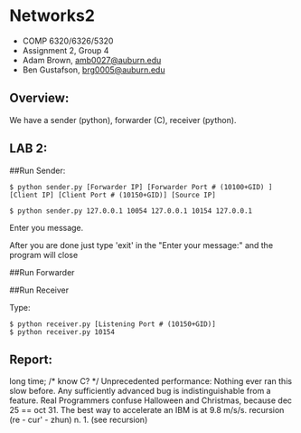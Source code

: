 Networks2
=========
- COMP 6320/6326/5320
- Assignment 2, Group 4
- Adam Brown, amb0027@auburn.edu
- Ben Gustafson, brg0005@auburn.edu

Overview:
-------------

We have a sender (python), forwarder (C), receiver (python).

LAB 2:
-------------

##Run Sender:

	$ python sender.py [Forwarder IP] [Forwarder Port # (10100+GID) ] [Client IP] [Client Port # (10150+GID)] [Source IP]

	$ python sender.py 127.0.0.1 10054 127.0.0.1 10154 127.0.0.1

Enter you message.

After you are done just type 'exit' in the "Enter your message:" and the program will close


##Run Forwarder

##Run Receiver

Type:

	$ python receiver.py [Listening Port # (10150+GID)]
	$ python receiver.py 10154

Report:
-------------



long time; /* know C? */
Unprecedented performance: Nothing ever ran this slow before.
Any sufficiently advanced bug is indistinguishable from a feature.
Real Programmers confuse Halloween and Christmas, because dec 25 == oct 31.
The best way to accelerate an IBM is at 9.8 m/s/s.
recursion (re - cur' - zhun) n. 1. (see recursion)
